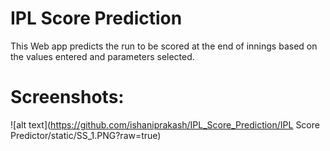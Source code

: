 # IPL Score Prediction
This Web app predicts the run to be scored at the end of innings based on the values entered and parameters selected.

# Screenshots:
![alt text](https://github.com/ishaniprakash/IPL_Score_Prediction/IPL Score Predictor/static/SS_1.PNG?raw=true)
